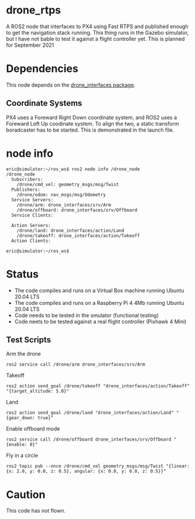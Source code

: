 # drone_rtps
A ROS2 node that interfaces to PX4 using Fast RTPS and published enough to get the navigation stack running.
This thing runs in the Gazebo simulator, but I have not bable to test it against a flight controller yet.  This is planned for September 2021

# Dependencies
This node depends on the [drone_interfaces package](https://github.com/slaghuis/drone_interfaces).

## Coordinate Systems
PX4 uses a Foreward Right Down coordinate system, and ROS2 uses a Foreward Left Up coodinate system.  To align the two, a static transform boradcaster has to be started.  This is demonstrated in the launch file.

# node info
```
eric@simulator:~/ros_ws$ ros2 node info /drone_node
/drone_node
  Subscribers:
    /drone/cmd_vel: geometry_msgs/msg/Twist
  Publishers:
    /drone/odom: nav_msgs/msg/Odometry
  Service Servers:
    /drone/arm: drone_interfaces/srv/Arm
    /drone/offboard: drone_interfaces/srv/Offboard
  Service Clients:  
  
  Action Servers:
    /drone/land: drone_interfaces/action/Land
    /drone/takeoff: drone_interfaces/action/Takeoff
  Action Clients:
  
eric@simulator:~/ros_ws$
```
# Status
- The code compiles and runs on a Virtual Box machine running Ubuntu 20.04 LTS
- The code compiles and runs on a Raspberry Pi 4 4Mb running Ubuntu 20.04 LTS
- Code needs to be tested in the smulator (functional testing)
- Code neets to be tested against a real flight controller (Pixhawk 4 Mini)

## Test Scripts
Arm the drone
```
ros2 service call /drone/arm drone_interfaces/srv/Arm
```

Takeoff
```
ros2 action send_goal /drone/takeoff "drone_interfaces/action/Takeoff" "{target_altitude: 5.0}"
```

Land
```
ros2 action send_goal /drone/land "drone_interfaces/action/Land" "{gear_down: true}"
```

Enable offboard mode
```
ros2 service call /drone/offboard drone_interfaces/srv/Offboard "{enable: 0}"
```

Fly in a circle
```
ros2 topic pub --once /drone/cmd_vel geometry_msgs/msg/Twist "{linear: {x: 2.0, y: 0.0, z: 0.5}, angular: {x: 0.0, y: 0.0, z: 0.5}}"
```

# Caution
This code has not flown.
